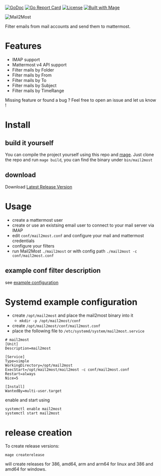 [![GoDoc](https://img.shields.io/badge/godoc-reference-green.svg)](https://godoc.org/github.com/cseeger-epages/mail2most/lib)
[![Go Report Card](https://goreportcard.com/badge/github.com/cseeger-epages/mail2most)](https://goreportcard.com/report/github.com/cseeger-epages/mail2most)
[![License](https://img.shields.io/badge/license-MIT-blue.svg)](https://github.com/cseeger-epages/mail2most/blob/master/LICENSE)
[![Built with Mage](https://magefile.org/badge.svg)](https://magefile.org)

![Mail2Most](https://github.com/cseeger-epages/mail2most/blob/master/logo.png)

Filter emails from mail accounts and send them to mattermost.

# Features

- IMAP support
- Mattermost v4 API support
- Filter mails by Folder
- Filter mails by From
- Filter mails by To
- Filter mails by Subject
- Filter mails by TimeRange

Missing feature or found a bug ? Feel free to open an issue and let us know !

# Install

## build it yourself

You can compile the project yourself using this repo and [mage](https://magefile.org).
Just clone the repo and run `mage build`, you can find the binary under `bin/mail2most`

## download

Download [Latest Release Version](https://github.com/cseeger-epages/mail2most/releases/latest)

# Usage

- create a mattermost user 
- create or use an existsing email user to connect to your mail server via IMAP
- edit `conf/mail2most.conf` and configure your mail and mattermost credentials
- configure your filters
- run Mail2Most `./mail2most` or with config path `./mail2most -c conf/mail2most.conf`

## example conf filter description

see [example configuration](https://github.com/cseeger-epages/mail2most/blob/master/conf/mail2most.conf)

# Systemd example configuration

- create `/opt/mail2most` and place the mail2most binary into it
  - `mkdir -p /opt/mail2most/conf`
- create `/opt/mail2most/conf/mail2most.conf`
- place the following file to `/etc/systemd/system/mail2most.service`

```
# mail2most
[Unit]
Description=mail2most

[Service]
Type=simple
WorkingDirectory=/opt/mail2most
ExecStart=/opt/mail2most/mail2most -c conf/mail2most.conf
Restart=always
Nice=5

[Install]
WantedBy=multi-user.target
```

enable and start using

```
systemctl enable mail2most
systemctl start mail2most
```

# release creation

To create release versions:

```
mage createrelease
```

will create releases for 386, amd64, arm and arm64 for linux and 386 and amd64 for windows.
